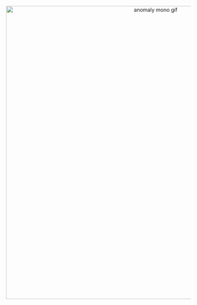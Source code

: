 <p align="center">
  <img style="width: 800px" src="https://github.com/benbusby/anomaly-mono/blob/master/anomaly_mono.gif" alt="anomaly mono gif" />
</p>
